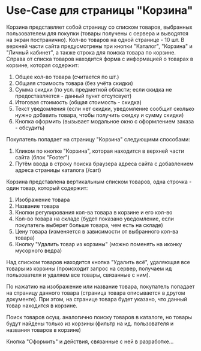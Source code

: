 # Use-Case для страницы "Корзина"

Корзина представляет собой страницу со списком товаров, выбранных пользователем для покупки (товары получены с сервера и выводятся на экран постранично). Кол-во товаров на одной странице - 10 шт. В верхней части сайта предусмотрены три кнопки "Каталог", "Корзина" и "Личный кабинет", а также строка для поиска товара по корзине. Справа от списка товаров находится форма с информацией о товарах в корзине, которая содержит:

1. Общее кол-во товара (считается по шт.)
2. Общаяя стоимость товара (без учёта скидки)
3. Сумма скидки (по усл. предметной области; если скидка не предоставляется - данный пункт отсутсвует)
4. Итоговая стоимость (общая стоимость - скидка)
5. Текст уведомления (если нет скидки, уведомление сообщит сколько нужно добавить товара, чтобы получить скидку и сумму скидки)
6. Кнопка оформить (вызывает модальное окно с оформлением заказа - обсудить)

Покупатель попадает на страницу "Корзина" следующими способами:
1. Кликом по кнопке "Корзина", которая находится в верхней части сайта (блок "Footer")
2. Путём ввода в строку поиска браузера адреса сайта с добавлением адреса страницы каталога (/cart)

Корзина представлена вертикальным списком товаров, одна строчка - один товар, который содержит:
1. Изображение товара
2. Название товара
3. Кнопки регулирования кол-ва товара в корзине и его кол-во
4. Кол-во товара на складе (будет показано уведомление, если покупатель выберет больше товара, чем есть на складе)
4. Цену товара (изменяется в зависимости от выбранного кол-ва товара)
5. Кнопку "Удалить товар из корзины" (можно поменять на иконку мусорного ведра)

Над списком товаров находится кнопка "Удалить всё", удаляющая все товары из корзины (происходит запрос на сервер, получаем ид пользователя и удаляем все товары, связанные с ним).

По нажатию на изображение или название товара, покупатель попадает на страницу данного товара (страница товара описывается в другом документе). При этом, на странице товара будет указано, что данный товар находится в корзине.

Поиск товаров осущ. аналогично поиску товаров в каталоге, но товары будут найдены только из корзины (фильтр на ид. пользователя и названия товаров в корзине)

Кнопка "Оформить" и действия, связанные с ней в разработке...